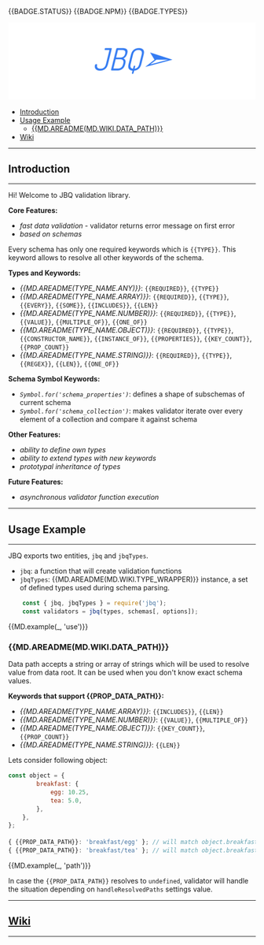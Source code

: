 {{BADGE.STATUS}}
{{BADGE.NPM}}
{{BADGE.TYPES}}

![LOGO](https://raw.githubusercontent.com/krnik/jbq/master/md/images/jbq.png)

- [Introduction](#introduction)
- [Usage Example](#usage-example)
  - [{{MD.AREADME(MD.WIKI.DATA_PATH)}}](#mdareadmemdwikidatapath)
- [Wiki](#wiki)

***
## Introduction
***
Hi! Welcome to JBQ validation library.

**Core Features:**
- *fast data validation* - validator returns error message on first error
- *based on schemas*

Every schema has only one required keywords which is `{{TYPE}}`. This keyword allows to resolve all other keywords of the schema.

**Types and Keywords:**
- *{{MD.AREADME(TYPE_NAME.ANY)}}*: `{{REQUIRED}}`, `{{TYPE}}`
- *{{MD.AREADME(TYPE_NAME.ARRAY)}}*: `{{REQUIRED}}`, `{{TYPE}}`, `{{EVERY}}`, `{{SOME}}`, `{{INCLUDES}}`, `{{LEN}}`
- *{{MD.AREADME(TYPE_NAME.NUMBER)}}*: `{{REQUIRED}}`, `{{TYPE}}`, `{{VALUE}}`, `{{MULTIPLE_OF}}`, `{{ONE_OF}}`
- *{{MD.AREADME(TYPE_NAME.OBJECT)}}*: `{{REQUIRED}}`, `{{TYPE}}`, `{{CONSTRUCTOR_NAME}}`, `{{INSTANCE_OF}}`, `{{PROPERTIES}}`, `{{KEY_COUNT}}`, `{{PROP_COUNT}}`
- *{{MD.AREADME(TYPE_NAME.STRING)}}*: `{{REQUIRED}}`, `{{TYPE}}`, `{{REGEX}}`, `{{LEN}}`, `{{ONE_OF}}`

**Schema Symbol Keywords:**
- *`Symbol.for('schema_properties')`*: defines a shape of subschemas of current schema
- *`Symbol.for('schema_collection')`*: makes validator iterate over every element of a collection and compare it against schema

**Other Features:**
- *ability to define own types*
- *ability to extend types with new keywords*
- *prototypal inheritance of types*

**Future Features:**
- *asynchronous validator function execution*

***
## Usage Example
***
JBQ exports two entities, `jbq` and `jbqTypes`.
- `jbq`: a function that will create validation functions
- `jbqTypes`: {{MD.AREADME(MD.WIKI.TYPE_WRAPPER)}} instance, a set of defined types used during schema parsing.

```typescript
    const { jbq, jbqTypes } = require('jbq');
    const validators = jbq(types, schemas[, options]);
```
{{MD.example(_, 'use')}}

### {{MD.AREADME(MD.WIKI.DATA_PATH)}}
Data path accepts a string or array of strings which will be used to resolve value from data root.
It can be used when you don't know exact schema values.

**Keywords that support {{PROP_DATA_PATH}}:**
- *{{MD.AREADME(TYPE_NAME.ARRAY)}}*: `{{INCLUDES}}`, `{{LEN}}`
- *{{MD.AREADME(TYPE_NAME.NUMBER)}}*: `{{VALUE}}`, `{{MULTIPLE_OF}}`
- *{{MD.AREADME(TYPE_NAME.OBJECT)}}*: `{{KEY_COUNT}}`, `{{PROP_COUNT}}`
- *{{MD.AREADME(TYPE_NAME.STRING)}}*: `{{LEN}}`

Lets consider following object:
```javascript
const object = {
        breakfast: {
            egg: 10.25,
            tea: 5.0,
        },
    },
};

{ {{PROP_DATA_PATH}}: 'breakfast/egg' }; // will match object.breakfast.egg -> 10.25
{ {{PROP_DATA_PATH}}: 'breakfast/tea' }; // will match object.breakfast.tea -> 5.0
```
{{MD.example(_, 'path')}}

In case the `{{PROP_DATA_PATH}}` resolves to `undefined`, validator will handle the situation depending on `handleResolvedPaths` settings value.

***
## [Wiki](/wiki)
***
